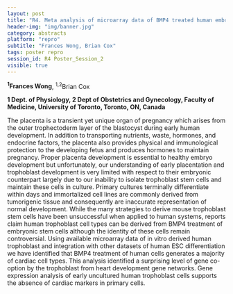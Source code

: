 ```yaml
---
layout: post
title: "R4. Meta analysis of microarray data of BMP4 treated human embryonic stem cells shows poor evidence for trophoblast cell types."
header-img: "img/banner.jpg"
category: abstracts
platform: "repro"
subtitle: "Frances Wong, Brian Cox"
tags: poster repro
session_id: R4 Poster_Session_2
visible: true
---
```

**<sup>1</sup>Frances Wong**, <sup>1,2</sup>Brian Cox

__1 Dept. of Physiology, 2 Dept of Obstetrics and Gynecology, Faculty of Medicine, University of Toronto, Toronto, ON, Canada__

The placenta is a transient yet unique organ of pregnancy which arises from the outer trophectoderm layer of the blastocyst during early human development. In addition to transporting nutrients, waste, hormones, and endocrine factors, the placenta also provides physical and immunological protection to the developing fetus and produces hormones to maintain pregnancy. Proper placenta development is essential to healthy embryo development but unfortunately, our understanding of early placentation and trophoblast development is very limited with respect to their embryonic counterpart largely due to our inability to isolate trophoblast stem cells and maintain these cells in culture. Primary cultures terminally differentiate within days and immortalized cell lines are commonly derived from tumorigenic tissue and consequently are inaccurate representation of normal development. While the many strategies to derive mouse trophoblast stem cells have been unsuccessful when applied to human systems, reports claim human trophoblast cell types can be derived from BMP4 treatment of embryonic stem cells although the identity of these cells remain controversial. Using available microarray data of in vitro derived human trophoblast and integration with other datasets of human ESC differentiation we have identified that BMP4 treatment of human cells generates a majority of cardiac cell types. This analysis identified a surprising level of gene co-option by the trophoblast from heart development gene networks. Gene expression analysis of early uncultured human trophoblast cells supports the absence of cardiac markers in primary cells.  